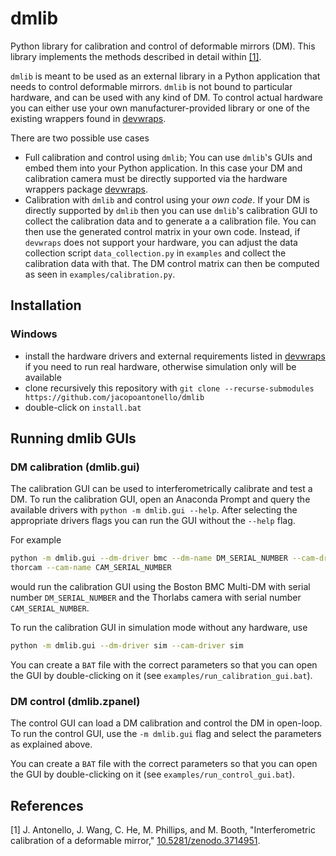 # dmlib
Python library for calibration and control of deformable mirrors (DM). This
library implements the methods described in detail within [[1]](#1).

`dmlib` is meant to be used as an external library in a Python application that
needs to control deformable mirrors. `dmlib` is not bound to particular
hardware, and can be used with any kind of DM. To control actual hardware you
can either use your own manufacturer-provided library or one of the existing
wrappers found in [devwraps](https://github.com/jacopoantonello/devwraps).

There are two possible use cases

- Full calibration and control using `dmlib`; You can use `dmlib`'s GUIs and
  embed them into your Python application. In this case your DM and calibration
  camera must be directly supported via the hardware wrappers package
  [devwraps](https://github.com/jacopoantonello/devwraps).
- Calibration with `dmlib` and control using your *own code*. If your DM is
  directly supported by `dmlib` then you can use `dmlib`'s calibration GUI to
  collect the calibration data and to generate a a calibration file. You can
  then use the generated control matrix in your own code.  Instead, if
  `devwraps` does not support your hardware, you can adjust the data collection
  script `data_collection.py` in `examples` and collect the calibration data
  with that.  The DM control matrix can then be computed as seen in
  `examples/calibration.py`.

## Installation
### Windows

* install the hardware drivers and external requirements listed in
	[devwraps](https://github.com/jacopoantonello/devwraps) if you need to run
	real hardware, otherwise simulation only will be available
* clone recursively this repository with `git clone --recurse-submodules
  https://github.com/jacopoantonello/dmlib`
* double-click on `install.bat`

## Running dmlib GUIs
### DM calibration (dmlib.gui)

The calibration GUI can be used to interferometrically calibrate and test a DM.
To run the calibration GUI, open an Anaconda Prompt and query the available
drivers with `python -m dmlib.gui --help`. After selecting the appropriate
drivers flags you can run the GUI without the `--help` flag.

For example
```bash
python -m dmlib.gui --dm-driver bmc --dm-name DM_SERIAL_NUMBER --cam-driver
thorcam --cam-name CAM_SERIAL_NUMBER
```
would run the calibration GUI using the Boston BMC Multi-DM with serial number
`DM_SERIAL_NUMBER` and the Thorlabs camera with serial number
`CAM_SERIAL_NUMBER`.

To run the calibration GUI in simulation mode without any hardware, use
```bash
python -m dmlib.gui --dm-driver sim --cam-driver sim
```

You can create a `BAT` file with the correct parameters so that you can open
the GUI by double-clicking on it (see `examples/run_calibration_gui.bat`).

### DM control (dmlib.zpanel)
The control GUI can load a DM calibration and control the DM in open-loop. To
run the control GUI, use the `-m dmlib.gui` flag and select the parameters as
explained above.

You can create a `BAT` file with the correct parameters so that you can open
the GUI by double-clicking on it (see `examples/run_control_gui.bat`).

## References
<a id="1">[1]</a> J. Antonello, J. Wang, C. He, M. Phillips, and M. Booth, "Interferometric calibration of a deformable mirror," [10.5281/zenodo.3714951](http://doi.org/10.5281/zenodo.3714951).
